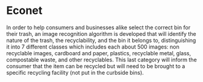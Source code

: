 # Econet
In order to help consumers and businesses alike select the correct bin for their trash, an image recognition algorithm is developed that will identify the nature of the trash, the recyclability, and the bin it belongs to, distinguishing it into 7 different classes which includes each about 500 images: non recyclable images, cardboard and paper, plastics, recyclable metal, glass, compostable waste, and other recyclables. This last category will inform the consumer that the item can be recycled but will need to be brought to a specific recycling facility (not put in the curbside bins).
